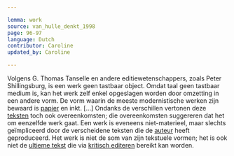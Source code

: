 ```yaml
---

lemma: work
source: van_hulle_denkt_1998
page: 96-97
language: Dutch
contributor: Caroline
updated_by: Caroline

---
```


Volgens G. Thomas Tanselle en andere editiewetenschappers, zoals Peter Shillingsburg, is een werk geen tastbaar object. Omdat taal geen tastbaar medium is, kan het werk zelf enkel opgeslagen worden door omzetting in een andere vorm. De vorm waarin de meeste modernistische werken zijn bewaard is [papier](paper.html) en inkt. [...] Ondanks de verschillen vertonen deze [teksten](text.html) toch ook overeenkomsten; die overeenkomsten suggereren dat het om eenzelfde werk gaat. Een werk is eveneens niet-materieel, maar slechts geïmpliceerd door de verscheidene teksten die de [auteur](author.html) heeft geproduceerd. Het werk is niet de som van zijn tekstuele vormen; het is ook niet de [ultieme tekst](textDefinitive.html) die via [kritisch editeren](editingCritical.html) bereikt kan worden.
